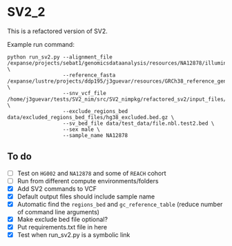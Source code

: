 # SV2_2
This is a refactored version of SV2.

Example run command:
```
python run_sv2.py --alignment_file /expanse/projects/sebat1/genomicsdataanalysis/resources/NA12878/illumina_platinum_pedigree/NA12878.alt_bwamem_GRCh38DH.20150706.CEU.illumina_platinum_ped.cram \
                  --reference_fasta /expanse/lustre/projects/ddp195/j3guevar/resources/GRCh38_reference_genome/GRCh38_full_analysis_set_plus_decoy_hla.fa \
                  --snv_vcf_file /home/j3guevar/tests/SV2_nim/src/SV2_nimpkg/refactored_sv2/input_files/NA12878.vcf.gz \
                  --exclude_regions_bed data/excluded_regions_bed_files/hg38_excluded.bed.gz \
                  --sv_bed_file data/test_data/file.nbl.test2.bed \
                  --sex male \
                  --sample_name NA12878
```

## To do
- [ ] Test on `HG002` and `NA12878` and some of `REACH` cohort
- [ ] Run from different compute environments/folders
- [x] Add SV2 commands to VCF 
- [x] Default output files should include sample name 
- [x] Automatic find the `regions_bed` and `gc_reference_table` (reduce number of command line arguments)
- [x] Make exclude bed file optional? 
- [x] Put requirements.txt file in here 
- [x] Test when run_sv2.py is a symbolic link
